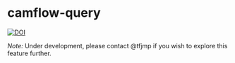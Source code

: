 # camflow-query

[![DOI](https://zenodo.org/badge/84889426.svg)](https://zenodo.org/badge/latestdoi/84889426)

*Note:* Under development, please contact @tfjmp if you wish to explore this feature further.
